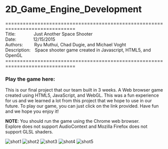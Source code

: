 # 2D_Game_Engine_Development

==============================================================================<br>
Title:&emsp;&emsp;&emsp;&nbsp;&nbsp;&nbsp;
Just Another Space Shooter<br>
Date:&emsp;&emsp;&emsp;&nbsp;&nbsp;
12/15/2015<br>
Authors:&emsp;&emsp;&nbsp;&nbsp;Ryu Muthui, Chad Dugie, and Michael Voght<br>
Description:&emsp;Space shooter game created in Javascript, HTML5, and OpenGL
==============================================================================<br>

### Play the game <strong><a href="http://faculty.washington.edu/ksung/2DGameEngine/StudentProjects/2015.CSS490.StudentProjects/5.Typo/TyposFinalGame/public_html/index.html"></a>here</strong>:

This is our final project that our team built in 3 weeks. A Web browser game created using HTML5, JavaScript, and WebGL.
This was a fun experience for us and we learned a lot from this project that we hope to use in our future.
To play our game, you can just click on the link provided. Have fun and we hope you enjoy it!

<strong>NOTE</strong>: You should run the game using the Chrome web browser.<br>
Explore does not support AudioContext and Mozilla Firefox does not support GLSL shaders.

![shot1](https://cloud.githubusercontent.com/assets/10789046/24624412/a5df0e10-1860-11e7-9807-322af7f25708.png)
![shot2](https://cloud.githubusercontent.com/assets/10789046/24624413/a5e2cf50-1860-11e7-8272-ed45f66b09f7.png)
![shot3](https://cloud.githubusercontent.com/assets/10789046/24624414/a5e79800-1860-11e7-9d28-6cb85a2a389e.png)
![shot4](https://cloud.githubusercontent.com/assets/10789046/24624415/a5e7ddd8-1860-11e7-9b82-8e4d8029e3f0.png)
![shot5](https://cloud.githubusercontent.com/assets/10789046/24624416/a5ecc14a-1860-11e7-8949-48298bc86e59.png)
